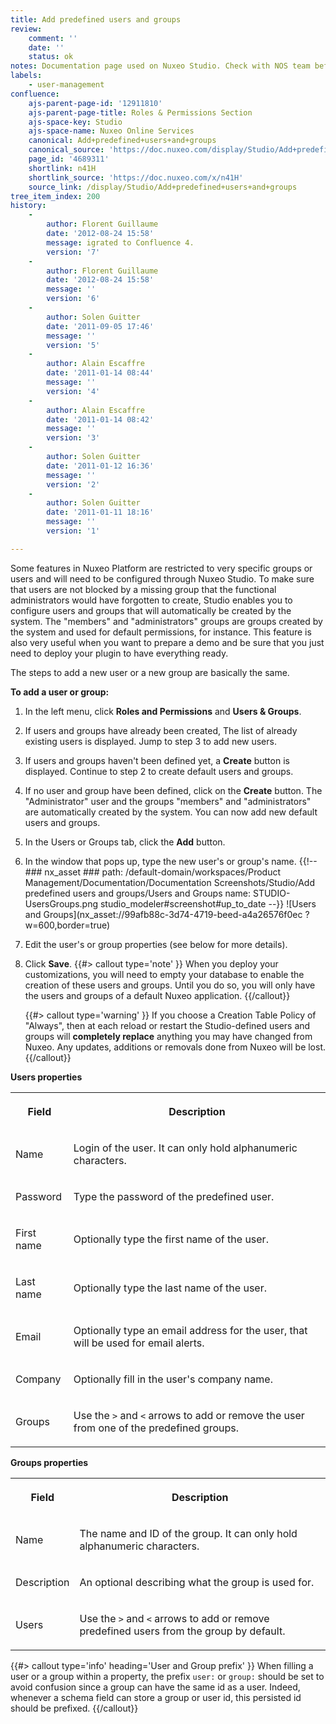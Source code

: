 ```yaml
---
title: Add predefined users and groups
review:
    comment: ''
    date: ''
    status: ok
notes: Documentation page used on Nuxeo Studio. Check with NOS team before deleting or moving.
labels:
    - user-management
confluence:
    ajs-parent-page-id: '12911810'
    ajs-parent-page-title: Roles & Permissions Section
    ajs-space-key: Studio
    ajs-space-name: Nuxeo Online Services
    canonical: Add+predefined+users+and+groups
    canonical_source: 'https://doc.nuxeo.com/display/Studio/Add+predefined+users+and+groups'
    page_id: '4689311'
    shortlink: n41H
    shortlink_source: 'https://doc.nuxeo.com/x/n41H'
    source_link: /display/Studio/Add+predefined+users+and+groups
tree_item_index: 200
history:
    -
        author: Florent Guillaume
        date: '2012-08-24 15:58'
        message: igrated to Confluence 4.
        version: '7'
    -
        author: Florent Guillaume
        date: '2012-08-24 15:58'
        message: ''
        version: '6'
    -
        author: Solen Guitter
        date: '2011-09-05 17:46'
        message: ''
        version: '5'
    -
        author: Alain Escaffre
        date: '2011-01-14 08:44'
        message: ''
        version: '4'
    -
        author: Alain Escaffre
        date: '2011-01-14 08:42'
        message: ''
        version: '3'
    -
        author: Solen Guitter
        date: '2011-01-12 16:36'
        message: ''
        version: '2'
    -
        author: Solen Guitter
        date: '2011-01-11 18:16'
        message: ''
        version: '1'

---
```

Some features in Nuxeo Platform are restricted to very specific groups or users and will need to be configured through Nuxeo Studio. To make sure that users are not blocked by a missing group that the functional administrators would have forgotten to create, Studio enables you to configure users and groups that will automatically be created by the system.
The "members" and "administrators" groups are groups created by the system and used for default permissions, for instance. This feature is also very useful when you want to prepare a demo and be sure that you just need to deploy your plugin to have everything ready.

The steps to add a new user or a new group are basically the same.

**To add a user or group:**

1. In the left menu, click **Roles and Permissions** and **Users & Groups**.

  1. If users and groups have already been created, The list of already existing users is displayed. Jump to step 3 to add new users.

  1. If users and groups haven't been defined yet, a **Create** button is displayed. Continue to step 2 to create default users and groups.

1. If no user and group have been defined, click on the **Create** button.
    The "Administrator" user and the groups "members" and "administrators" are automatically created by the system. You can now add new default users and groups.

1. In the Users or Groups tab, click the **Add** button.

1. In the window that pops up, type the new user's or group's name.
    {{!--     ### nx_asset ###
        path: /default-domain/workspaces/Product Management/Documentation/Documentation Screenshots/Studio/Add predefined users and groups/Users and Groups
        name: STUDIO-UsersGroups.png
        studio_modeler#screenshot#up_to_date
    --}}
    ![Users and Groups](nx_asset://99afb88c-3d74-4719-beed-a4a26576f0ec ?w=600,border=true)
1. Edit the user's or group properties (see below for more details).

1. Click **Save**.
    {{#> callout type='note' }}
    When you deploy your customizations, you will need to empty your database to enable the creation of these users and groups. Until you do so, you will only have the users and groups of a default Nuxeo application.
    {{/callout}}

    {{#> callout type='warning' }}
    If you choose a Creation Table Policy of "Always", then at each reload or restart the Studio-defined users and groups will **completely replace** anything you may have changed from Nuxeo. Any updates, additions or removals done from Nuxeo will be lost.
    {{/callout}}

**Users properties**

<div class="table-scroll"><table class="hover"><tbody><tr><th colspan="1">

Field

</th><th colspan="1">

Description

</th></tr><tr><td colspan="1">

Name

</td><td colspan="1">

Login of the user. It can only hold alphanumeric characters.

</td></tr><tr><td colspan="1">

Password

</td><td colspan="1">

Type the password of the predefined user.

</td></tr><tr><td colspan="1">

First name

</td><td colspan="1">

Optionally type the first name of the user.

</td></tr><tr><td colspan="1">

Last name

</td><td colspan="1">

Optionally type the last name of the user.

</td></tr><tr><td colspan="1">

Email

</td><td colspan="1">

Optionally type an email address for the user, that will be used for email alerts.

</td></tr><tr><td colspan="1">

Company

</td><td colspan="1">

Optionally fill in the user's company name.

</td></tr><tr><td colspan="1">

Groups

</td><td colspan="1">

Use the `>` and `<` arrows to add or remove the user from one of the predefined groups.

</td></tr></tbody></table></div>

**Groups properties**

<div class="table-scroll"><table class="hover"><tbody><tr><th colspan="1">

Field

</th><th colspan="1">

Description

</th></tr><tr><td colspan="1">

Name

</td><td colspan="1">

The name and ID of the group. It can only hold alphanumeric characters.

</td></tr><tr><td colspan="1">

Description

</td><td colspan="1">

An optional describing what the group is used for.

</td></tr><tr><td colspan="1">

Users

</td><td colspan="1">

Use the `>` and `<` arrows to add or remove predefined users from the group by default.

</td></tr></tbody></table></div>

{{#> callout type='info' heading='User and Group prefix' }}
When filling a user or a group within a property, the prefix `user:` or `group:` should be set to avoid confusion since a group can have the same id as a user. Indeed, whenever a schema field can store a group or user id, this persisted id should be prefixed.
{{/callout}}
